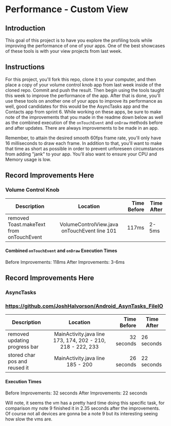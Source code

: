 # Performance - Custom View

## Introduction

This goal of this project is to have you explore the profiling tools while improving the performance of one of your apps. One of the best showcases of these tools is with your view projects from last week.

## Instructions

For this project, you'll fork this repo, clone it to your computer, and then place a copy of your volume control knob app from last week inside of the cloned repo. Commit and push the result. Then begin using the tools taught this week to improve the performance of the app. After that is done, you'll use these tools on another one of your apps to improve its performance as well, good candidates for this would be the AsyncTasks app and the Contacts app from sprint 6. While working on these apps, be sure to make note of the improvements that you made in the readme down below as well as the combined execution of the `onTouchEvent` and `onDraw` methods before and after updates. There are always improvements to be made in an app.

Remember, to attain the desired smooth 60fps frame rate, you'll only have 16 milliseconds to draw each frame. In addition to that, you'll want to make that time as short as possible in order to prevent unforeseen circumstances from adding "jank" to your app. You'll also want to ensure your CPU and Memory usage is low.

## Record Improvements Here
### Volume Control Knob

| Description                              |                 Location                 | Time Before | Time After |
| ---------------------------------------- | :--------------------------------------: | ----------: | ---------- |
| removed Toast.makeText from onTouchEvent | VolumeControlView.java onTouchEvent line 101|    117ms | 2-5ms      |

#### Combined `onTouchEvent` and `onDraw` Execution Times
Before Improvements:
118ms
After Improvements:
3-6ms

## Record Improvements Here
### AsyncTasks
### https://github.com/JoshHalvorson/Android_AsynTasks_FileIO
| Description                              |                 Location                 | Time Before | Time After |
| ---------------------------------------- | :--------------------------------------: | ----------: | ---------- |
| removed updating progress bar            | MainActivity.java line 173, 174, 202 - 210, 218 - 222, 233|    32 seconds | 26 seconds|
| stored char pos and reused it            | MainActivity.java line 185 - 200         | 26 seconds  | 22 seconds |

#### Execution Times
Before Improvements:
32 seconds
After Improvements:
22 seconds

Will note, it seems the vm has a pretty hard time doing this specific task, for comparison my note 9 finished it in 2.35 seconds after the improvements. Of course not all devices are gonna be a note 9 but its interesting seeing how slow the vms are.
